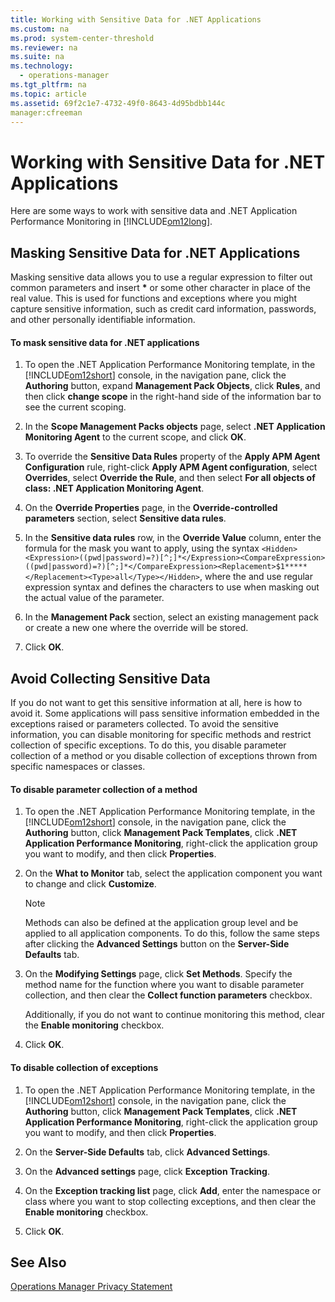 ```yaml
---
title: Working with Sensitive Data for .NET Applications
ms.custom: na
ms.prod: system-center-threshold
ms.reviewer: na
ms.suite: na
ms.technology: 
  - operations-manager
ms.tgt_pltfrm: na
ms.topic: article
ms.assetid: 69f2c1e7-4732-49f0-8643-4d95bdbb144c
manager:cfreeman
---
```

# Working with Sensitive Data for .NET Applications
Here are some ways to work with sensitive data and .NET Application Performance Monitoring in [!INCLUDE[om12long](../../om/manage//om12long_md.md)].  
  
## Masking Sensitive Data for .NET Applications  
Masking sensitive data allows you to use a regular expression to filter out common parameters and insert **\*** or some other character in place of the real value. This is used for functions and exceptions where you might capture sensitive information, such as credit card information, passwords, and other personally identifiable information.  
  
#### To mask sensitive data for .NET applications  
  
1.  To open the .NET Application Performance Monitoring template, in the [!INCLUDE[om12short](../../om/manage//om12short_md.md)] console, in the navigation pane, click the **Authoring** button, expand **Management Pack Objects**, click **Rules**, and then click **change scope** in the right\-hand side of the information bar to see the current scoping.  
  
2.  In the **Scope Management Packs objects** page, select **.NET Application Monitoring Agent** to the current scope, and click **OK**.  
  
3.  To override the **Sensitive Data Rules** property of the **Apply APM Agent Configuration** rule, right\-click **Apply APM Agent configuration**, select **Overrides**, select **Override the Rule**, and then select **For all objects of class: .NET Application Monitoring Agent**.  
  
4.  On the **Override Properties** page, in the **Override\-controlled parameters** section, select **Sensitive data rules**.  
  
5.  In the **Sensitive data rules** row, in the **Override Value** column, enter the formula for the mask you want to apply, using the syntax `<Hidden><Expression>((pwd|password)=?)[^;]*</Expression><CompareExpression>((pwd|password)=?)[^;]*</CompareExpression><Replacement>$1*****</Replacement><Type>all</Type></Hidden>`, where the <Expression> and <CompareExpression> use regular expression syntax and <Replacement> defines the characters to use when masking out the actual value of the parameter.  
  
6.  In the **Management Pack** section, select an existing management pack or create a new one where the override will be stored.  
  
7.  Click **OK**.  
  
## Avoid Collecting Sensitive Data  
If you do not want to get this sensitive information at all, here is how to avoid it. Some applications will pass sensitive information embedded in the exceptions raised or parameters collected. To avoid the sensitive information, you can disable monitoring for specific methods and restrict collection of specific exceptions. To do this, you disable parameter collection of a method or you disable collection of exceptions thrown from specific namespaces or classes.  
  
#### To disable parameter collection of a method  
  
1.  To open the .NET Application Performance Monitoring template, in the [!INCLUDE[om12short](../../om/manage//om12short_md.md)] console, in the navigation pane, click the **Authoring** button, click **Management Pack Templates**, click **.NET Application Performance Monitoring**, right\-click the application group you want to modify, and then click **Properties**.  
  
2.  On the **What to Monitor** tab, select the application component you want to change and click **Customize**.  
  
    > [!NOTE]  
    > Methods can also be defined at the application group level and be applied to all application components. To do this, follow the same steps after clicking the **Advanced Settings** button on the **Server\-Side Defaults** tab.  
  
3.  On the **Modifying Settings** page, click **Set Methods**. Specify the method name for the function where you want to disable parameter collection, and then clear the **Collect function parameters** checkbox.  
  
    Additionally, if you do not want to continue monitoring this method, clear the **Enable monitoring** checkbox.  
  
4.  Click **OK**.  
  
#### To disable collection of exceptions  
  
1.  To open the .NET Application Performance Monitoring template, in the [!INCLUDE[om12short](../../om/manage//om12short_md.md)] console, in the navigation pane, click the **Authoring** button, click **Management Pack Templates**, click **.NET Application Performance Monitoring**, right\-click the application group you want to modify, and then click **Properties**.  
  
2.  On the **Server\-Side Defaults** tab, click **Advanced Settings**.  
  
3.  On the **Advanced settings** page, click **Exception Tracking**.  
  
4.  On the **Exception tracking list** page, click **Add**, enter the namespace or class where you want to stop collecting exceptions, and then clear the **Enable monitoring** checkbox.  
  
5.  Click **OK**.  
  
## See Also  
[Operations Manager Privacy Statement](http://go.microsoft.com/fwlink/?LinkID=190868)  
  
